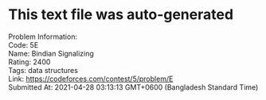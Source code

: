 # This text file was auto-generated  
  
Problem Information:  
Code: 5E  
Name: Bindian Signalizing  
Rating: 2400  
Tags: data structures  
Link: https://codeforces.com/contest/5/problem/E  
Submitted At: 2021-04-28 03:13:13 GMT+0600 (Bangladesh Standard Time)  
